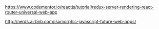 https://www.codementor.io/reactjs/tutorial/redux-server-rendering-react-router-universal-web-app

http://nerds.airbnb.com/isomorphic-javascript-future-web-apps/
